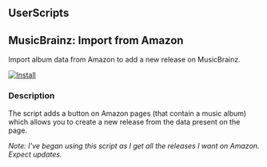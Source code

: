 ## UserScripts

## MusicBrainz: Import from Amazon

Import album data from Amazon to add a new release on MusicBrainz.

[![Install](https://raw.github.com/jerone/UserScripts/master/_resources/Install-button.jpg)](https://github.com/Goram/MusicBrainz-Import-from-Amazon/tree/master/built/MusicBrainz_Import_from_Amazon.user.js)

### Description

The script adds a button on Amazon pages (that contain a music album) which allows you to create a new release from the data present on the page.

*Note: I've began using this script as I get all the releases I want on Amazon. Expect updates.*